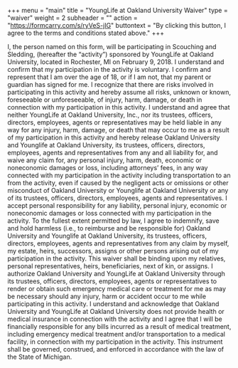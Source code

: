 +++
menu = "main"
title = "YoungLife at Oakland University Waiver"
type = "waiver"
weight = 2
subheader = ""
action = "https://formcarry.com/s/ryVeS-jIG"
buttontext = "By clicking this button, I agree to the terms and conditions stated above."
+++

I, the person named on this form, will be participating in Scouching and Sledding, (hereafter the “activity”) sponsored by YoungLife at Oakland University, located in Rochester, MI on February 9, 2018. I understand and confirm that my participation in the activity is voluntary. I confirm and represent that I am over the age of 18, or if I am not, that my parent or guardian has signed for me. I recognize that there are risks involved in participating in this activity and hereby assume all risks, unknown or known, foreseeable or unforeseeable, of injury, harm, damage, or death in connection with my participation in this activity. I understand and agree that neither YoungLife at Oakland University, Inc., nor its trustees, officers, directors, employees, agents or representatives may be held liable in any way for any injury, harm, damage, or death that may occur to me as a result of my participation in this activity and hereby release Oakland University and Younglife at Oakland University, its trustees, officers, directors, employees, agents and representatives from any and all liability for, and waive any claim for, any personal injury, harm, death, economic or noneconomic damages or loss, including attorneys’ fees, in any way connected with my participation in the activity including transportation to an from the activity, even if caused by the negligent acts or omissions or other misconduct of Oakland University or Younglife at Oakland University or any of its trustees, officers, directors, employees, agents and representatives. I accept personal responsibility for any liability, personal injury, economic or noneconomic damages or loss connected with my participation in the activity. To the fullest extent permitted by law, I agree to indemnify, save and hold harmless (i.e., to reimburse and be responsible for) Oakland University and Younglife at Oakland University, its trustees, officers, directors, employees, agents and representatives from any claim by myself, my estate, heirs, successors, assigns or other persons arising out of my participation in the activity. This waiver shall be binding upon my relatives, personal representatives, heirs, beneficiaries, next of kin, or assigns. I authorize Oakland University and YoungLife at Oakland University through its trustees, officers, directors, employees, agents or representatives to render or obtain such emergency medical care or treatment for me as may be necessary should any injury, harm or accident occur to me while participating in this activity. I understand and acknowledge that Oakland University and YoungLife at Oakland University does not provide health or medical insurance in connection with the activity and I agree that I will be financially responsible for any bills incurred as a result of medical treatment, including emergency medical treatment and/or transportation to a medical facility, in connection with my participation in the activity. This instrument shall be governed, construed, and enforced in accordance with the law of the State of Michigan.